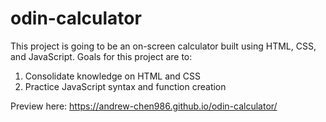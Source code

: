 # odin-calculator
This project is going to be an on-screen calculator built using HTML, CSS, and JavaScript. 
Goals for this project are to:
1. Consolidate knowledge on HTML and CSS
2. Practice JavaScript syntax and function creation

Preview here: https://andrew-chen986.github.io/odin-calculator/
